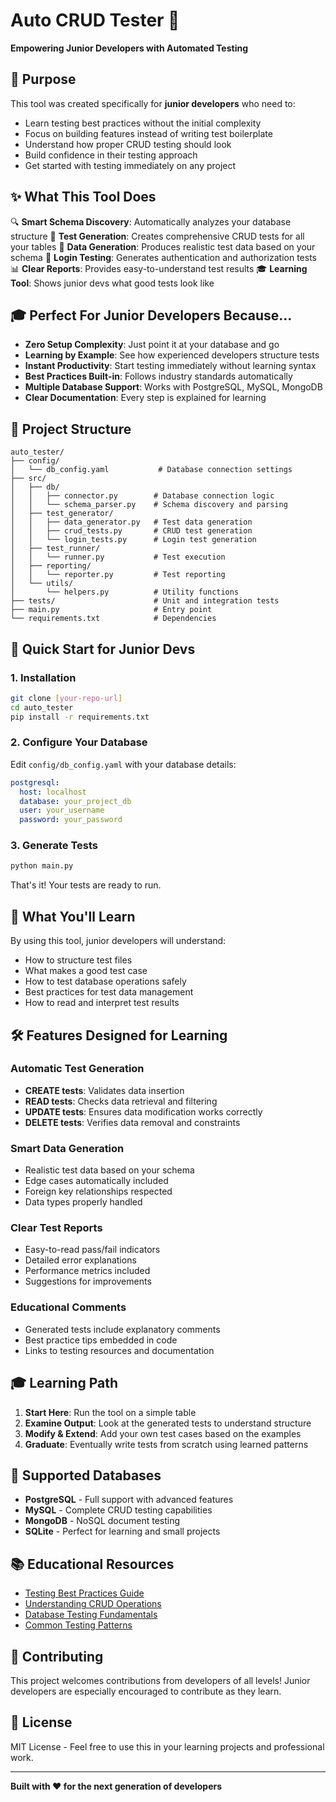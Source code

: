 # Auto CRUD Tester 🚀

**Empowering Junior Developers with Automated Testing**
## 🎯 Purpose

This tool was created specifically for **junior developers** who need to:
- Learn testing best practices without the initial complexity
- Focus on building features instead of writing test boilerplate
- Understand how proper CRUD testing should look
- Build confidence in their testing approach
- Get started with testing immediately on any project

## ✨ What This Tool Does

🔍 **Smart Schema Discovery**: Automatically analyzes your database structure
📝 **Test Generation**: Creates comprehensive CRUD tests for all your tables
🧪 **Data Generation**: Produces realistic test data based on your schema
🔐 **Login Testing**: Generates authentication and authorization tests
📊 **Clear Reports**: Provides easy-to-understand test results
🎓 **Learning Tool**: Shows junior devs what good tests look like

## 🎓 Perfect For Junior Developers Because...

- **Zero Setup Complexity**: Just point it at your database and go
- **Learning by Example**: See how experienced developers structure tests
- **Instant Productivity**: Start testing immediately without learning syntax
- **Best Practices Built-in**: Follows industry standards automatically
- **Multiple Database Support**: Works with PostgreSQL, MySQL, MongoDB
- **Clear Documentation**: Every step is explained for learning

## 📁 Project Structure

```
auto_tester/
├── config/
│   └── db_config.yaml           # Database connection settings
├── src/
│   ├── db/
│   │   ├── connector.py        # Database connection logic
│   │   └── schema_parser.py    # Schema discovery and parsing
│   ├── test_generator/
│   │   ├── data_generator.py   # Test data generation
│   │   ├── crud_tests.py       # CRUD test generation
│   │   └── login_tests.py      # Login test generation
│   ├── test_runner/
│   │   └── runner.py           # Test execution
│   ├── reporting/
│   │   └── reporter.py         # Test reporting
│   └── utils/
│       └── helpers.py          # Utility functions
├── tests/                      # Unit and integration tests
├── main.py                     # Entry point
└── requirements.txt            # Dependencies
```

## 🚀 Quick Start for Junior Devs

### 1. Installation
```bash
git clone [your-repo-url]
cd auto_tester
pip install -r requirements.txt
```

### 2. Configure Your Database
Edit `config/db_config.yaml` with your database details:
```yaml
postgresql:
  host: localhost
  database: your_project_db
  user: your_username
  password: your_password
```

### 3. Generate Tests
```bash
python main.py
```

That's it! Your tests are ready to run.

## 🎯 What You'll Learn

By using this tool, junior developers will understand:
- How to structure test files
- What makes a good test case
- How to test database operations safely
- Best practices for test data management
- How to read and interpret test results

## 🛠️ Features Designed for Learning

### Automatic Test Generation
- **CREATE tests**: Validates data insertion
- **READ tests**: Checks data retrieval and filtering
- **UPDATE tests**: Ensures data modification works correctly
- **DELETE tests**: Verifies data removal and constraints

### Smart Data Generation
- Realistic test data based on your schema
- Edge cases automatically included
- Foreign key relationships respected
- Data types properly handled

### Clear Test Reports
- Easy-to-read pass/fail indicators
- Detailed error explanations
- Performance metrics included
- Suggestions for improvements

### Educational Comments
- Generated tests include explanatory comments
- Best practice tips embedded in code
- Links to testing resources and documentation

## 🎓 Learning Path

1. **Start Here**: Run the tool on a simple table
2. **Examine Output**: Look at the generated tests to understand structure
3. **Modify & Extend**: Add your own test cases based on the examples
4. **Graduate**: Eventually write tests from scratch using learned patterns

## 🔧 Supported Databases

- **PostgreSQL** - Full support with advanced features
- **MySQL** - Complete CRUD testing capabilities  
- **MongoDB** - NoSQL document testing
- **SQLite** - Perfect for learning and small projects

## 📚 Educational Resources

- [Testing Best Practices Guide](docs/testing-guide.md)
- [Understanding CRUD Operations](docs/crud-explained.md)
- [Database Testing Fundamentals](docs/db-testing-basics.md)
- [Common Testing Patterns](docs/testing-patterns.md)

## 🤝 Contributing

This project welcomes contributions from developers of all levels! Junior developers are especially encouraged to contribute as they learn.

## 📄 License

MIT License - Feel free to use this in your learning projects and professional work.

---

**Built with ❤️ for the next generation of developers**

